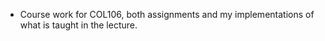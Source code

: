 
* Course work for COL106, both assignments and my implementations of what is taught in the lecture.
